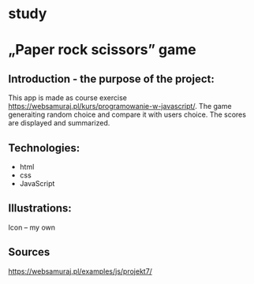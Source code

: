 # study

# „Paper rock scissors” game

## Introduction - the purpose of the project:

This app is made as course exercise https://websamuraj.pl/kurs/programowanie-w-javascript/. The game generaiting random choice and compare it with users choice. The scores are displayed and summarized.

## Technologies:
* html
* css
* JavaScript

## Illustrations:
 Icon – my own

## Sources
https://websamuraj.pl/examples/js/projekt7/
